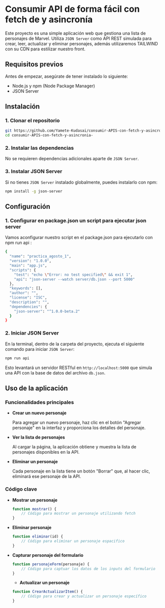 # Consumir API de forma fácil con fetch de y asincronía

Este proyecto es una simple aplicación web que gestiona una lista de personajes de Marvel. Utiliza `JSON Server` como API REST simulada para crear, leer, actualizar y eliminar personajes, además utilizaremos TAILWIND con su CDN para estilizar nuestro front.

## Requisitos previos

Antes de empezar, asegúrate de tener instalado lo siguiente:

- Node.js y npm (Node Package Manager)
- JSON Server

## Instalación

### 1. Clonar el repositorio

```bash
git https://github.com/Yamete-Kudasai/consumir-APIS-con-fetch-y-asincronia-.git
cd consumir-APIS-con-fetch-y-asincronia-
```

### 2. Instalar las dependencias

No se requieren dependencias adicionales aparte de `JSON Server`.

### 3. Instalar JSON Server

Si no tienes `JSON Server` instalado globalmente, puedes instalarlo con npm:

```bash
npm install -g json-server
```

## Configuración

### 1. Configurar en package.json un script para ejecutar json server 

Vamos aconfigurar nuestro script en el package.json para ejecutarlo con npm run api :

```bash
{
  "name": "practica_agosto_1",
  "version": "1.0.0",
  "main": "app.js",
  "scripts": {
    "test": "echo \"Error: no test specified\" && exit 1",
    "api": "json-server --watch server/db.json --port 5000"
  },
  "keywords": [],
  "author": "",
  "license": "ISC",
  "description": "",
  "dependencies": {
    "json-server": "^1.0.0-beta.2"
  }
}

```
### 2. Iniciar JSON Server

En la terminal, dentro de la carpeta del proyecto, ejecuta el siguiente comando para iniciar `JSON Server`:

```bash
npm run api
```

Esto levantará un servidor RESTful en `http://localhost:5000` que simula una API con la base de datos del archivo `db.json`.

## Uso de la aplicación

### Funcionalidades principales

- **Crear un nuevo personaje**

  Para agregar un nuevo personaje, haz clic en el botón "Agregar personaje" en la interfaz y proporciona los detalles del personaje.

- **Ver la lista de personajes**

  Al cargar la página, la aplicación obtiene y muestra la lista de personajes disponibles en la API.

- **Eliminar un personaje**

  Cada personaje en la lista tiene un botón "Borrar" que, al hacer clic, eliminará ese personaje de la API.

### Código clave

- **Mostrar un personaje**

  ```javascript
  function mostrar() {
      // Código para mostrar un personaje utilizando fetch
  }
  ```

- **Eliminar personaje**

  ```javascript
  function eliminar(id) {
      // Código para eliminar un personaje espacifico
  }
  ```

- **Capturar personaje del formulario**

  ```javascript
  function personajeForm(personaje) {
      // Código para captuar los datos de los inputs del formulario
  }
  ```
  - **Actualizar un personaje**

  ```javascript
  function CrearActualizarItem() {
      // Código para crear y actualizar un personaje específico
  }
```

  
